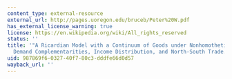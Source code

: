 ```yaml
---
content_type: external-resource
external_url: http://pages.uoregon.edu/bruceb/Peter%20W.pdf
has_external_license_warning: true
license: https://en.wikipedia.org/wiki/All_rights_reserved
status: ''
title: '"A Ricardian Model with a Continuum of Goods under Nonhomothetic Preferences:
  Demand Complementarities, Income Distribution, and North-South Trade." (PDF - 2.1MB)'
uid: 987869f6-0327-40f7-80c3-dddfe66d0d57
wayback_url: ''
---
```

